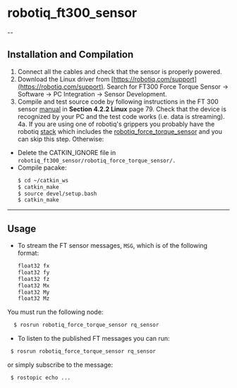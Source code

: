 # robotiq_ft300_sensor


--

## Installation and Compilation
  1. Connect all the cables and check that the sensor is properly powered.
  2. Download the Linux driver from [https://robotiq.com/support](https://robotiq.com/support). Search for FT300 Force Torque Sensor -> Software -> PC Integration -> Sensor Development.
  3. Compile and test source code by following instructions in the FT 300 sensor [manual](https://assets.robotiq.com/website-assets/support_documents/document/FT_Sensor_Instruction_Manual_PDF_20181218.pdf) in **Section 4.2.2 Linux** page 79. Check that the device is recognized by your PC and the test code works (i.e. data is streaming). 
  4a. If you are using one of robotiq's grippers you probably have the robotiq [stack](https://github.com/ros-industrial/robotiq/tree/indigo-devel) which includes the [robotiq_force_torque_sensor](https://github.com/ros-industrial/robotiq/tree/indigo-devel/robotiq_force_torque_sensor) and you can skip this step. Otherwise:
  - Delete the CATKIN_IGNORE file in `robotiq_ft300_sensor/robotiq_force_torque_sensor/.`
  - Compile pacake:
    ```bash
    $ cd ~/catkin_ws
    $ catkin_make
    $ source devel/setup.bash
    $ catkin_make
    ```
---
## Usage    
- To stream the FT sensor messages, `MSG`, which is of the following format:
    ```bash
    float32 fx
    float32 fy
    float32 fz
    float32 Mx
    float32 My
    float32 Mz
     ```
You must run the following node:
```bash
  $ rosrun robotiq_force_torque_sensor rq_sensor
 ```
 - To listen to the published FT messages you can run:
 ```bash
  $ rosrun robotiq_force_torque_sensor rq_sensor
 ```
 or simply subscribe to the message:
 ```bash
  $ rostopic echo ...
 ```
 
